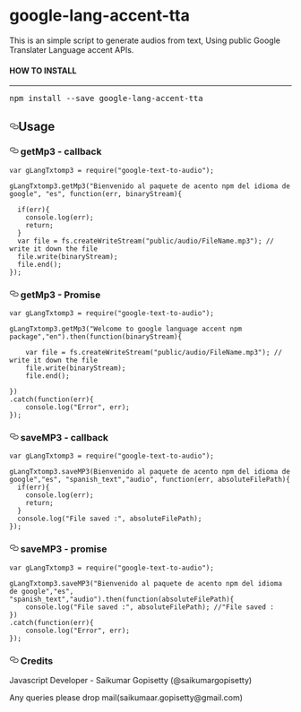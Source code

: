 # google-lang-accent-tta

This is an simple script to generate audios from text, Using public Google Translater Language accent APIs.
		

<h4>HOW TO INSTALL</h4><hr><div class="highlight javascript"><pre class="editor editor-colors"><div class="line"><span class="source js"><span>npm&nbsp;install&nbsp;</span><span class="keyword operator js"><span>--</span></span><span>save&nbsp;google</span><span class="keyword operator js"><span>-</span></span><span>lang</span><span class="keyword operator js"><span>-</span></span><span>accent</span><span class="keyword operator js"><span>-</span></span><span>tta</span></span></div></pre></div>

<h2><a id="user-content-usage" class="deep-link" href="#usage" aria-hidden="true" rel="nofollow"><svg aria-hidden="true" class="deep-link-icon" height="16" version="1.1" viewBox="0 0 16 16" width="16"><path d="M4 9h1v1H4c-1.5 0-3-1.69-3-3.5S2.55 3 4 3h4c1.45 0 3 1.69 3 3.5 0 1.41-.91 2.72-2 3.25V8.59c.58-.45 1-1.27 1-2.09C10 5.22 8.98 4 8 4H4c-.98 0-2 1.22-2 2.5S3 9 4 9zm9-3h-1v1h1c1 0 2 1.22 2 2.5S13.98 12 13 12H9c-.98 0-2-1.22-2-2.5 0-.83.42-1.64 1-2.09V6.25c-1.09.53-2 1.84-2 3.25C6 11.31 7.55 13 9 13h4c1.45 0 3-1.69 3-3.5S14.5 6 13 6z"></path></svg></a>Usage</h2>




<h3><a id="user-content-get-mp3---callback" class="deep-link" href="#get-mp3---callback" aria-hidden="true" rel="nofollow"><svg aria-hidden="true" class="deep-link-icon" height="16" version="1.1" viewBox="0 0 16 16" width="16"><path d="M4 9h1v1H4c-1.5 0-3-1.69-3-3.5S2.55 3 4 3h4c1.45 0 3 1.69 3 3.5 0 1.41-.91 2.72-2 3.25V8.59c.58-.45 1-1.27 1-2.09C10 5.22 8.98 4 8 4H4c-.98 0-2 1.22-2 2.5S3 9 4 9zm9-3h-1v1h1c1 0 2 1.22 2 2.5S13.98 12 13 12H9c-.98 0-2-1.22-2-2.5 0-.83.42-1.64 1-2.09V6.25c-1.09.53-2 1.84-2 3.25C6 11.31 7.55 13 9 13h4c1.45 0 3-1.69 3-3.5S14.5 6 13 6z"></path></svg></a> getMp3 - callback</h3>

<pre><code class="language-sh">var gLangTxtomp3 = require(<span class="hljs-string">"google-text-to-audio"</span>);

gLangTxtomp3.getMp3(<span class="hljs-string">"Bienvenido al paquete de acento npm del idioma de google"</span>, <span class="hljs-string">"es"</span>, <span class="hljs-keyword">function</span>(err, binaryStream){

  <span class="hljs-keyword">if</span>(err){
    console.log(err);
    <span class="hljs-built_in">return</span>;
  }
  var file = fs.createWriteStream(<span class="hljs-string">"public/audio/FileName.mp3"</span>); // write it down the file
  file.write(binaryStream);
  file.end();
});
</code></pre>




<h3><a id="user-content-get-mp3---callback" class="deep-link" href="#get-mp3---callback" aria-hidden="true" rel="nofollow"><svg aria-hidden="true" class="deep-link-icon" height="16" version="1.1" viewBox="0 0 16 16" width="16"><path d="M4 9h1v1H4c-1.5 0-3-1.69-3-3.5S2.55 3 4 3h4c1.45 0 3 1.69 3 3.5 0 1.41-.91 2.72-2 3.25V8.59c.58-.45 1-1.27 1-2.09C10 5.22 8.98 4 8 4H4c-.98 0-2 1.22-2 2.5S3 9 4 9zm9-3h-1v1h1c1 0 2 1.22 2 2.5S13.98 12 13 12H9c-.98 0-2-1.22-2-2.5 0-.83.42-1.64 1-2.09V6.25c-1.09.53-2 1.84-2 3.25C6 11.31 7.55 13 9 13h4c1.45 0 3-1.69 3-3.5S14.5 6 13 6z"></path></svg></a> getMp3  - Promise</h3>


<pre><code class="language-sh">var gLangTxtomp3 = require(<span class="hljs-string">"google-text-to-audio"</span>);

gLangTxtomp3.getMp3(<span class="hljs-string">"Welcome to google language accent npm package"</span>,<span class="hljs-string">"en"</span>).then(<span class="hljs-keyword">function</span>(binaryStream){

    var file = fs.createWriteStream(<span class="hljs-string">"public/audio/FileName.mp3"</span>); // write it down the file
    file.write(binaryStream);
    file.end();
    
})
.catch(<span class="hljs-keyword">function</span>(err){
    console.log(<span class="hljs-string">"Error"</span>, err);
});
</code></pre>



<h3><a id="user-content-get-mp3---callback" class="deep-link" href="#get-mp3---callback" aria-hidden="true" rel="nofollow"><svg aria-hidden="true" class="deep-link-icon" height="16" version="1.1" viewBox="0 0 16 16" width="16"><path d="M4 9h1v1H4c-1.5 0-3-1.69-3-3.5S2.55 3 4 3h4c1.45 0 3 1.69 3 3.5 0 1.41-.91 2.72-2 3.25V8.59c.58-.45 1-1.27 1-2.09C10 5.22 8.98 4 8 4H4c-.98 0-2 1.22-2 2.5S3 9 4 9zm9-3h-1v1h1c1 0 2 1.22 2 2.5S13.98 12 13 12H9c-.98 0-2-1.22-2-2.5 0-.83.42-1.64 1-2.09V6.25c-1.09.53-2 1.84-2 3.25C6 11.31 7.55 13 9 13h4c1.45 0 3-1.69 3-3.5S14.5 6 13 6z"></path></svg></a> saveMP3 - callback</h3>






<pre><code class="language-sh">var gLangTxtomp3 = require(<span class="hljs-string">"google-text-to-audio"</span>);

gLangTxtomp3.saveMP3(Bienvenido al paquete de acento npm del idioma de google<span class="hljs-string">","</span>es<span class="hljs-string">", "</span>spanish_text<span class="hljs-string">","</span>audio<span class="hljs-string">", function(err, absoluteFilePath){
  if(err){
    console.log(err);
    return;
  }
  console.log("</span>File saved :<span class="hljs-string">", absoluteFilePath); 
});
</span></code></pre>



<h3><a id="user-content-get-mp3---callback" class="deep-link" href="#get-mp3---callback" aria-hidden="true" rel="nofollow"><svg aria-hidden="true" class="deep-link-icon" height="16" version="1.1" viewBox="0 0 16 16" width="16"><path d="M4 9h1v1H4c-1.5 0-3-1.69-3-3.5S2.55 3 4 3h4c1.45 0 3 1.69 3 3.5 0 1.41-.91 2.72-2 3.25V8.59c.58-.45 1-1.27 1-2.09C10 5.22 8.98 4 8 4H4c-.98 0-2 1.22-2 2.5S3 9 4 9zm9-3h-1v1h1c1 0 2 1.22 2 2.5S13.98 12 13 12H9c-.98 0-2-1.22-2-2.5 0-.83.42-1.64 1-2.09V6.25c-1.09.53-2 1.84-2 3.25C6 11.31 7.55 13 9 13h4c1.45 0 3-1.69 3-3.5S14.5 6 13 6z"></path></svg></a> saveMP3 - promise</h3>





<pre><code class="language-sh">var gLangTxtomp3 = require(<span class="hljs-string">"google-text-to-audio"</span>);

gLangTxtomp3.saveMP3(<span class="hljs-string">"Bienvenido al paquete de acento npm del idioma de google"</span>,<span class="hljs-string">"es"</span>, <span class="hljs-string">"spanish_text"</span>,<span class="hljs-string">"audio"</span>).then(<span class="hljs-keyword">function</span>(absoluteFilePath){ 
    console.log(<span class="hljs-string">"File saved :"</span>, absoluteFilePath); //<span class="hljs-string">"File saved : 
})
.catch(function(err){
    console.log("</span>Error<span class="hljs-string">", err);
});
</span></code></pre>



<h3><a id="user-content-get-mp3---callback" class="deep-link" href="#get-mp3---callback" aria-hidden="true" rel="nofollow"><svg aria-hidden="true" class="deep-link-icon" height="16" version="1.1" viewBox="0 0 16 16" width="16"><path d="M4 9h1v1H4c-1.5 0-3-1.69-3-3.5S2.55 3 4 3h4c1.45 0 3 1.69 3 3.5 0 1.41-.91 2.72-2 3.25V8.59c.58-.45 1-1.27 1-2.09C10 5.22 8.98 4 8 4H4c-.98 0-2 1.22-2 2.5S3 9 4 9zm9-3h-1v1h1c1 0 2 1.22 2 2.5S13.98 12 13 12H9c-.98 0-2-1.22-2-2.5 0-.83.42-1.64 1-2.09V6.25c-1.09.53-2 1.84-2 3.25C6 11.31 7.55 13 9 13h4c1.45 0 3-1.69 3-3.5S14.5 6 13 6z"></path></svg></a> Credits</h3>



<p>Javascript Developer - Saikumar Gopisetty (@saikumargopisetty)</p>

<p>Any queries please drop mail(saikumaar.gopisetty@gmail.com)</p>









